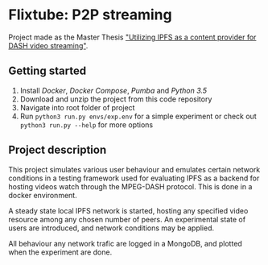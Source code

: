 # Flixtube: P2P streaming
Project made as the Master Thesis ["Utilizing IPFS as a content provider for DASH video streaming"](https://github.com/andreasmalling/Master-Thesis).

## Getting started
1. Install *Docker*, *Docker Compose*, *Pumba* and *Python 3.5*
2. Download and unzip the project from this code repository
3. Navigate into root folder of project
4. Run ``python3 run.py envs/exp.env`` for a simple experiment or check out ``python3 run.py --help`` for more options

## Project description
This project simulates various user behaviour and emulates certain network conditions in a testing framework used for evaluating IPFS as a backend for hosting videos watch through the MPEG-DASH protocol. This is done in a docker environment.

A steady state local IPFS network is started, hosting any specified video resource among any chosen number of peers.
An experimental state of users are introduced, and network conditions may be applied.

All behaviour any network trafic are logged in a MongoDB, and plotted when the experiment are done.
